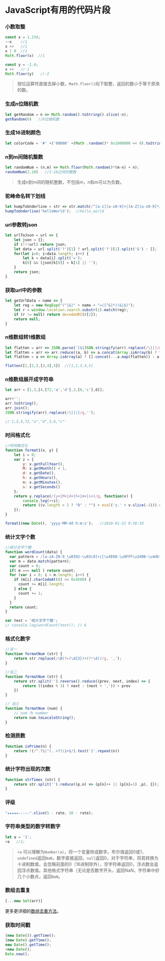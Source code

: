 # JavaScript有用的代码片段

### 小数取整

```js
const x = 1.234;
~~x    //1
x >>   //1
x | 0  //1
Math.floor(x)  //1

const y = -1.4;
x >>   //-1
Math.floor(y)   //-2
```

> 按位运算符直接去掉小数，`Math.floor()`向下取整，返回的数小于等于原来的数。

### 生成n位随机数

```js
let getRandom = n => Math.random().toString().slice(-n);
getRandom(6)   //6位随机数
```

### 生成16进制颜色

```js
let colorCode = '#' +('00000' +(Math .random()* 0x1000000 << 0).toString(16)).slice(- 6);
```

### n到m间随机整数

```js
let randomNum = (n,m) => Math.floor(Math.random()*(m-n) + n);
randomNum(2,10)   //2-10之间的整数
```

> 生成n到m间的随机整数，不包括m，n和m可以为负数。

### 驼峰命名转下划线

```js
let humpToUnderline = str => str.match(/^[a-z][a-z0-9]+|[A-Z][a-z0-9]*/g).join('_').toLowerCase();
humpToUnderline('helloWorld');  //hello_world
```

### url参数转json

```js
let urlToJson = url => {
    let json = {};
    if (!!!url) return json;
    let data = url.split('?')[1] ? url.split('?')[1].split('&') : [];
    for(let i=0; i<data.length; i++) {
        let k = data[i].split('=');
        k[0] && (json[k[0]] = k[1] || '');
    }
    return json;
}
```

### 获取url中的参数

```js
let getUrlData = name => {
    let reg = new RegExp("(^|&)" + name + "=([^&]*)(&|$)");
    let r = window.location.search.substr(1).match(reg);
    if (r != null) return decodeURI(r[2]);
    return null;
}
```

### n维数组转1维数组

```js
let flatten = arr => JSON.parse(`[${JSON.stringify(arr).replace(/\[|]/g, '')}]`);
let flatten = arr => arr.reduce((a, b) => a.concat(Array.isArray(b) ? flatten(b) : b), []);
let flatten = a => Array.isArray(a) ? [].concat(...a.map(flatten)) : a;

flatten([1,[2,3,[3,4],5])  //[1,2,3,4,5]
```

### n维数组展开成字符串

```js
let arr = [1,3,[4,[72,'a','d'],3,[6,'c'],d]];

arr+'';
arr.toString();
arr.join();
JSON.stringify(arr).replace(/\[|\]/g,'');

//'1,3,4,72,"a","d",3,6,"c"'
```


### 时间格式化

```js
//时间格式化
function format1(x, y) {
    let i = 0;
    var z = {
        y: x.getFullYear(),
        M: x.getMonth() + 1,
        d: x.getDate(),
        h: x.getHours(),
        m: x.getMinutes(),
        s: x.getSeconds()
    };
    return y.replace(/(y+|M+|d+|h+|m+|s+)/g, function(v) {
        console.log(++i);
        return ((v.length > 1 ? "0" : "") + eval('z.' + v.slice(-1))).slice(-(v.length > 2 ? v.length : 2))
    });
}

format1(new Date(), 'yyyy-MM-dd h:m:s');   //2018-01-22 9:38:10
```

### 统计文字个数

```js
//统计文字个数
function wordCount(data) {
  var pattern = /[a-zA-Z0-9_\u0392-\u03c9]+|[\u4E00-\u9FFF\u3400-\u4dbf\uf900-\ufaff\u3040-\u309f\uac00-\ud7af]+/g;
  var m = data.match(pattern);
  var count = 0;
  if( m === null ) return count;
  for (var i = 0; i < m.length; i++) {
    if (m[i].charCodeAt(0) >= 0x4E00) {
      count += m[i].length;
    } else {
      count += 1;
    }
  }
  return count;
}

var text = '统计文字个数';
// console.log(wordCount(text)); // 6
```

### 格式化数字

```js
//法一
function formatNum (str) {
    return str.replace(/\B(?=(\d{3})+(?!\d))/g, ',');
}

//法二
function formatNum (str) {
    return str.split('').reverse().reduce((prev, next, index) => {
        return ((index % 3) ? next : (next + ',')) + prev
    })
}

// 法三
function formatNum (num) {
    // num 为 number
    return num.toLocaleString();
}
```

### 检测质数

```js
function isPrime(n) {
    return !(/^.?$|^(..+?)\1+$/).test('1'.repeat(n))
}
```

### 统计字符出现的次数

```js
function strTimes (str) {
    return str.split('').reduce((p,n) => (p[n]++ || (p[n]=1) ,p), {});   
}    
```

### 评级

```js
"★★★★★☆☆☆☆☆".slice(5 - rate, 10 - rate);
```

### 字符串类型的数字转数字

```js
let a = '1';
+a   //1;
```

> `+a` 可以理解为`Number(a)`，将一个变量转成数字。布尔值返回0或1，`undefined`返回`NaN`，数字直接返回，`null`返回0，对于字符串，将其转换为十进制数值，会忽略前面的0（16进制除外），空字符串返回0，浮点数会返回浮点数值。其他格式字符串（无论是否数字开头，返回NaN，字符串中好几个小数点，返回`NaN`。


### 数组去重复

```js
[...new Set(arr)]
```

更多更详细的[数组去重方法](removerepetion.md)。

### 获取时间戳

```js
(new Date()).getTime();
(new Date).getTime();
new Date().getTime();
+new Date();
Date.now();
```




